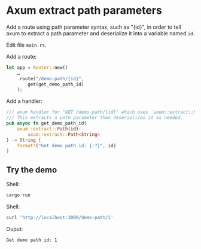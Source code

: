 # Axum extract path parameters

Add a route using path parameter syntax, such as "{id}", in order to tell axum to
extract a path parameter and deserialize it into a variable named `id`.

Edit file `main.rs`.

Add a route:

```rust
let app = Router::new()
    …
    .route("/demo-path/{id}",
        get(get_demo_path_id)
    );
```

Add a handler:

```rust
/// axum handler for "GET /demo-path/{id}" which uses `axum::extract::Path`.
/// This extracts a path parameter then deserializes it as needed.
pub async fn get_demo_path_id(
    axum::extract::Path(id):
        axum::extract::Path<String>
) -> String {
    format!("Get demo path id: {:?}", id)
}
```

## Try the demo

Shell:

```sh
cargo run
```

Shell:

```sh
curl 'http://localhost:3000/demo-path/1'
```

Ouput:

```sh
Get demo path id: 1
```
